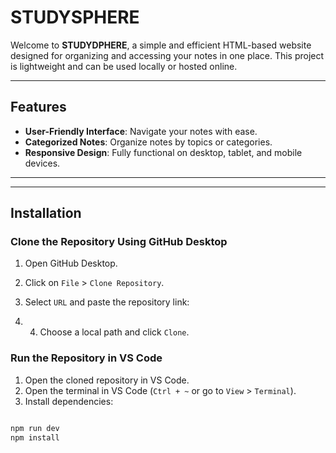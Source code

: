# STUDYSPHERE

Welcome to **STUDYDPHERE**, a simple and efficient HTML-based website designed for organizing and accessing your notes in one place. This project is lightweight and can be used locally or hosted online.

---

## Features
- **User-Friendly Interface**: Navigate your notes with ease.
- **Categorized Notes**: Organize notes by topics or categories.
- **Responsive Design**: Fully functional on desktop, tablet, and mobile devices.
  

---
---

## Installation

### Clone the Repository Using GitHub Desktop
1. Open GitHub Desktop.
2. Click on `File` > `Clone Repository`.
3. Select `URL` and paste the repository link:

4. 4. Choose a local path and click `Clone`.

### Run the Repository in VS Code
1. Open the cloned repository in VS Code.
2. Open the terminal in VS Code (`Ctrl + ~` or go to `View` > `Terminal`).
3. Install dependencies:
```bash

npm run dev
npm install
